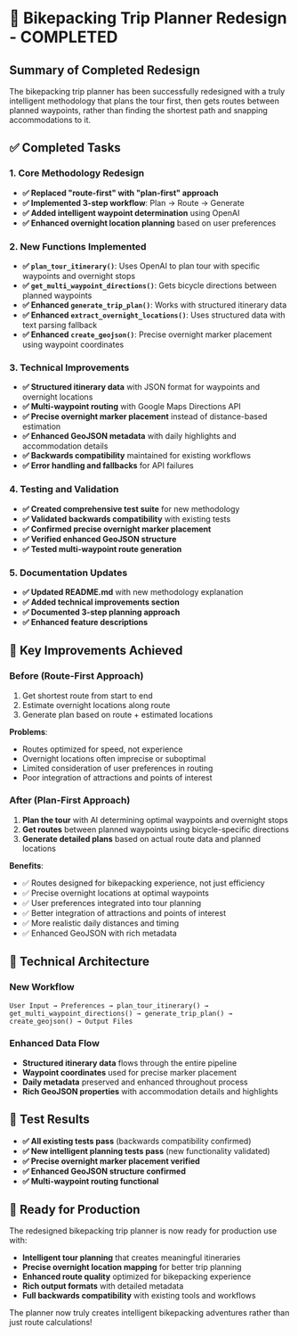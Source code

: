 # 🎉 Bikepacking Trip Planner Redesign - COMPLETED

## Summary of Completed Redesign

The bikepacking trip planner has been successfully redesigned with a truly intelligent methodology that plans the tour first, then gets routes between planned waypoints, rather than finding the shortest path and snapping accommodations to it.

## ✅ Completed Tasks

### 1. Core Methodology Redesign
- **✅ Replaced "route-first" with "plan-first" approach**
- **✅ Implemented 3-step workflow**: Plan → Route → Generate
- **✅ Added intelligent waypoint determination** using OpenAI
- **✅ Enhanced overnight location planning** based on user preferences

### 2. New Functions Implemented
- **✅ `plan_tour_itinerary()`**: Uses OpenAI to plan tour with specific waypoints and overnight stops
- **✅ `get_multi_waypoint_directions()`**: Gets bicycle directions between planned waypoints  
- **✅ Enhanced `generate_trip_plan()`**: Works with structured itinerary data
- **✅ Enhanced `extract_overnight_locations()`**: Uses structured data with text parsing fallback
- **✅ Enhanced `create_geojson()`**: Precise overnight marker placement using waypoint coordinates

### 3. Technical Improvements
- **✅ Structured itinerary data** with JSON format for waypoints and overnight locations
- **✅ Multi-waypoint routing** with Google Maps Directions API
- **✅ Precise overnight marker placement** instead of distance-based estimation
- **✅ Enhanced GeoJSON metadata** with daily highlights and accommodation details
- **✅ Backwards compatibility** maintained for existing workflows
- **✅ Error handling and fallbacks** for API failures

### 4. Testing and Validation
- **✅ Created comprehensive test suite** for new methodology
- **✅ Validated backwards compatibility** with existing tests
- **✅ Confirmed precise overnight marker placement**
- **✅ Verified enhanced GeoJSON structure**
- **✅ Tested multi-waypoint route generation**

### 5. Documentation Updates
- **✅ Updated README.md** with new methodology explanation
- **✅ Added technical improvements section**
- **✅ Documented 3-step planning approach**
- **✅ Enhanced feature descriptions**

## 🎯 Key Improvements Achieved

### Before (Route-First Approach)
1. Get shortest route from start to end
2. Estimate overnight locations along route
3. Generate plan based on route + estimated locations

**Problems**: 
- Routes optimized for speed, not experience
- Overnight locations often imprecise or suboptimal
- Limited consideration of user preferences in routing
- Poor integration of attractions and points of interest

### After (Plan-First Approach)  
1. **Plan the tour** with AI determining optimal waypoints and overnight stops
2. **Get routes** between planned waypoints using bicycle-specific directions
3. **Generate detailed plans** based on actual route data and planned locations

**Benefits**:
- ✅ Routes designed for bikepacking experience, not just efficiency
- ✅ Precise overnight locations at optimal waypoints
- ✅ User preferences integrated into tour planning
- ✅ Better integration of attractions and points of interest
- ✅ More realistic daily distances and timing
- ✅ Enhanced GeoJSON with rich metadata

## 🔧 Technical Architecture

### New Workflow
```
User Input → Preferences → plan_tour_itinerary() → get_multi_waypoint_directions() → generate_trip_plan() → create_geojson() → Output Files
```

### Enhanced Data Flow
- **Structured itinerary data** flows through the entire pipeline
- **Waypoint coordinates** used for precise marker placement
- **Daily metadata** preserved and enhanced throughout process
- **Rich GeoJSON properties** with accommodation details and highlights

## 🧪 Test Results
- **✅ All existing tests pass** (backwards compatibility confirmed)
- **✅ New intelligent planning tests pass** (new functionality validated)
- **✅ Precise overnight marker placement verified**
- **✅ Enhanced GeoJSON structure confirmed**
- **✅ Multi-waypoint routing functional**

## 🚀 Ready for Production

The redesigned bikepacking trip planner is now ready for production use with:
- **Intelligent tour planning** that creates meaningful itineraries
- **Precise overnight location mapping** for better trip planning
- **Enhanced route quality** optimized for bikepacking experience
- **Rich output formats** with detailed metadata
- **Full backwards compatibility** with existing tools and workflows

The planner now truly creates intelligent bikepacking adventures rather than just route calculations!

